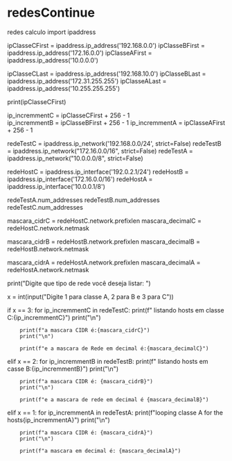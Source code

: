 # redesContinue
redes calculo
import ipaddress

ipClasseCFirst = ipaddress.ip_address('192.168.0.0')
ipClasseBFirst = ipaddress.ip_address('172.16.0.0')
ipClasseAFirst = ipaddress.ip_address('10.0.0.0')

ipClasseCLast = ipaddress.ip_address('192.168.10.0')
ipClasseBLast = ipaddress.ip_address('172.31.255.255')
ipClasseALast = ipaddress.ip_address('10.255.255.255')


print(ipClasseCFirst)

ip_incremmentC = ipClasseCFirst + 256 - 1      
ip_incremmentB = ipClasseBFirst + 256 - 1
ip_incremmentA = ipClasseAFirst + 256 - 1


redeTestC = ipaddress.ip_network('192.168.0.0/24', strict=False)
redeTestB = ipaddress.ip_network("172.16.0.0/16", strict=False)
redeTestA = ipaddress.ip_network("10.0.0.0/8", strict=False)

redeHostC = ipaddress.ip_interface('192.0.2.1/24')
redeHostB = ipaddress.ip_interface('172.16.0.0/16')
redeHostA = ipaddress.ip_interface('10.0.0.1/8')

redeTestA.num_addresses
redeTestB.num_addresses
redeTestC.num_addresses

mascara_cidrC = redeHostC.network.prefixlen
mascara_decimalC = redeHostC.network.netmask

mascara_cidrB = redeHostB.network.prefixlen
mascara_decimalB = redeHostB.network.netmask

mascara_cidrA = redeHostA.network.prefixlen
mascara_decimalA = redeHostA.network.netmask



print("Digite que tipo de rede você deseja listar: ")

x = int(input("Digite 1 para classe A, 2 para B e 3 para C"))

if x == 3:
    for ip_incremmentC in redeTestC:
        print(f" listando hosts em classe C:{ip_incremmentC}")
        print("\n")
        
        print(f"a mascara CIDR é:{mascara_cidrC}")
        print("\n")
        
        print(f"e a mascara de Rede em decimal é:{mascara_decimalC}")        
elif x == 2:
    for ip_incremmentB in redeTestB:
        print(f" listando hosts em casse B:{ip_incremmentB}")
        print("\n")
        
        print(f"a mascara CIDR é: {mascara_cidrB}")
        print("\n")
        
        print(f"e a mascara de rede em decimal é {mascara_decimalB}")
    
elif x == 1:
    for ip_incremmentA in redeTestA:
        print(f"looping classe A for the hosts{ip_incremmentA}")
        print("\n")
        
        print(f"a mascara CIDR é: {mascara_cidrA}")
        print("\n")
        
        print(f"a mascara em decimal é: {mascara_decimalA}")    
        
        
        
        
        
        
